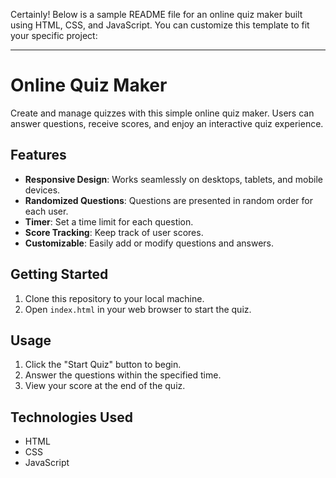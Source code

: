Certainly! Below is a sample README file for an online quiz maker built using HTML, CSS, and JavaScript. You can customize this template to fit your specific project:

---

# Online Quiz Maker

Create and manage quizzes with this simple online quiz maker. Users can answer questions, receive scores, and enjoy an interactive quiz experience.

## Features

- **Responsive Design**: Works seamlessly on desktops, tablets, and mobile devices.
- **Randomized Questions**: Questions are presented in random order for each user.
- **Timer**: Set a time limit for each question.
- **Score Tracking**: Keep track of user scores.
- **Customizable**: Easily add or modify questions and answers.

## Getting Started

1. Clone this repository to your local machine.
2. Open `index.html` in your web browser to start the quiz.

## Usage

1. Click the "Start Quiz" button to begin.
2. Answer the questions within the specified time.
3. View your score at the end of the quiz.

## Technologies Used

- HTML
- CSS
- JavaScript
